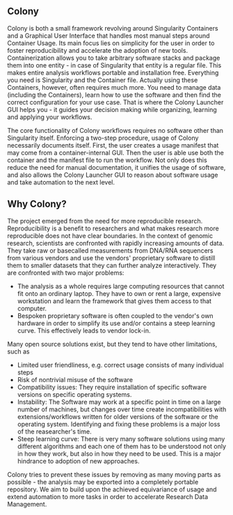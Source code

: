 ## Colony

Colony is both a small framework revolving around Singularity Containers and a Graphical User Interface that handles most manual steps around Container Usage. Its main focus lies on simplicity for the user in order to foster reproducibility and accelerate the adoption of new tools.
Containerization allows you to take arbitrary software stacks and package them into one entity - in case of Singularity that entity is a regular file. This makes entire analysis workflows portable and installation free. Everything you need is Singularity and the Container file.
Actually using these Containers, however, often requires much more. You need to manage data (including the Containers), learn how to use the software and then find the correct configuration for your use case. That is where the Colony Launcher GUI helps you - it guides your decision making while organizing, learning and applying your workflows.

The core functionality of Colony workflows requires no software other than Singularity itself.
Enforcing a two-step procedure, usage of Colony necessarily documents itself. First, the user creates a usage manifest that may come from a container-internal GUI. Then the user is able use both the container and the manifest file to run the workflow.
Not only does this reduce the need for manual documentation, it unifies the usage of software, and also allows the Colony Launcher GUI to reason about software usage and take automation to the next level.



## Why Colony?

The project emerged from the need for more reproducible research.
Reproducibility is a benefit to researchers and what makes research more reproducible does not have clear boundaries.
In the context of genomic research, scientists are confronted with rapidly increasing amounts of data. They take raw or basecalled measurements from DNA/RNA sequencers from various vendors and use the vendors' proprietary software to distill them to smaller datasets that they can further analyze interactively.
They are confronted with two major problems:
- The analysis as a whole requires large computing resources that cannot fit onto an ordinary laptop. They have to own or rent a large, expensive workstation and learn the framework that gives them access to that computer.
- Bespoken proprietary software is often coupled to the vendor's own hardware in order to simplify its use and/or contains a steep learning curve. This effectively leads to vendor lock-in.

Many open source solutions exist, but they tend to have other limitations, such as 

- Limited user friendliness, e.g. correct usage consists of many individual steps
- Risk of nontrivial misuse of the software
- Compatibility issues: They require installation of specific software versions on specific operating systems.
- Instability: The Software may work at a specific point in time on a large number of machines, but changes over time create incompatibilities with extensions/workflows written for older versions of the software or the operating system. Identifying and fixing these problems is a major loss of the reasearcher's time.
- Steep learning curve: There is very many software solutions using many different algorithms and each one of them has to be understood not only in how they work, but also in how they need to be used. This is a major hindrance to adoption of new approaches.

Colony tries to prevent these issues by removing as many moving parts as possible - the analysis may be exported into a completely portable repository. We aim to build upon the achieved equivariance of usage and extend automation to more tasks in order to accelerate Research Data Management.





































































